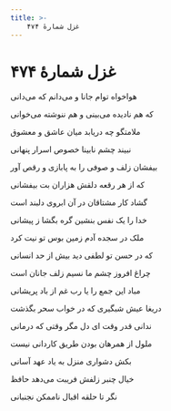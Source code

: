 ```yaml
---
title: >-
    غزل شمارهٔ ۴۷۴
---
```

# غزل شمارهٔ ۴۷۴

<div class="b" id="bn1"><div class="m1"><p>هواخواه توام جانا و می‌دانم که می‌دانی</p></div>
<div class="m2"><p>که هم نادیده می‌بینی و هم ننوشته می‌خوانی</p></div></div>
<div class="b" id="bn2"><div class="m1"><p>ملامتگو چه دریابد میان عاشق و معشوق</p></div>
<div class="m2"><p>نبیند چشم نابینا خصوص اسرار پنهانی</p></div></div>
<div class="b" id="bn3"><div class="m1"><p>بیفشان زلف و صوفی را به پابازی و رقص آور</p></div>
<div class="m2"><p>که از هر رقعه دلقش هزاران بت بیفشانی</p></div></div>
<div class="b" id="bn4"><div class="m1"><p>گشاد کار مشتاقان در آن ابروی دلبند است</p></div>
<div class="m2"><p>خدا را یک نفس بنشین گره بگشا ز پیشانی</p></div></div>
<div class="b" id="bn5"><div class="m1"><p>ملک در سجده آدم زمین بوس تو نیت کرد</p></div>
<div class="m2"><p>که در حسن تو لطفی دید بیش از حد انسانی</p></div></div>
<div class="b" id="bn6"><div class="m1"><p>چراغ افروز چشم ما نسیم زلف جانان است</p></div>
<div class="m2"><p>مباد این جمع را یا رب غم از باد پریشانی</p></div></div>
<div class="b" id="bn7"><div class="m1"><p>دریغا عیش شبگیری که در خواب سحر بگذشت</p></div>
<div class="m2"><p>ندانی قدر وقت ای دل مگر وقتی که درمانی</p></div></div>
<div class="b" id="bn8"><div class="m1"><p>ملول از همرهان بودن طریق کاردانی نیست</p></div>
<div class="m2"><p>بکش دشواری منزل به یاد عهد آسانی</p></div></div>
<div class="b" id="bn9"><div class="m1"><p>خیال چنبر زلفش فریبت می‌دهد حافظ</p></div>
<div class="m2"><p>نگر تا حلقه اقبال ناممکن نجنبانی</p></div></div>

